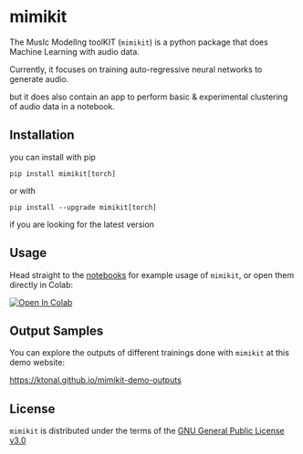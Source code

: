 # mimikit

The MusIc ModelIng toolKIT (`mimikit`) is a python package that does Machine Learning with audio data.

Currently, it focuses on training auto-regressive neural networks to generate audio.

but it does also contain an app to perform basic & experimental clustering of audio data in a notebook.

## Installation

you can install with pip
```shell script
pip install mimikit[torch]
```
or with 
```shell script
pip install --upgrade mimikit[torch]
```
if you are looking for the latest version
 

## Usage 

Head straight to the [notebooks](https://github.com/ktonal/mimikit-notebooks) for example usage of `mimikit`, or open them directly in Colab:

[![Open In Colab](https://colab.research.google.com/assets/colab-badge.svg)](https://colab.research.google.com/github/ktonal/mimikit-notebooks/blob/main)

## Output Samples

You can explore the outputs of different trainings done with `mimikit` at this demo website:

   https://ktonal.github.io/mimikit-demo-outputs 

## License

`mimikit` is distributed under the terms of the [GNU General Public License v3.0](https://choosealicense.com/licenses/gpl-3.0/)
